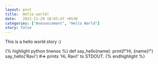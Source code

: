 ```yaml
---
layout: post
title:  Hello world!  
date:   2022-11-29 18:03:47 +0530
categories: ["Announcement", "Hello World"]
story: false
---
```


This is a hello world story :)

{% highlight python linenos %}
def say_hello(name):
    print(f"Hi, {name}!")
say_hello('Ravi')
#=> prints 'Hi, Ravi!' to STDOUT.
{% endhighlight %}
 
